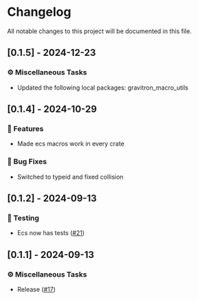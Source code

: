 # Changelog

All notable changes to this project will be documented in this file.

## [0.1.5] - 2024-12-23

### ⚙️ Miscellaneous Tasks

- Updated the following local packages: gravitron_macro_utils


## [0.1.4] - 2024-10-29

### 🚀 Features

- Made ecs macros work in every crate

### 🐛 Bug Fixes

- Switched to typeid and fixed collision



## [0.1.2] - 2024-09-13

### 🧪 Testing

- Ecs now has tests ([#21](https://github.com/Profiidev/gravitron/pull/21))


## [0.1.1] - 2024-09-13

### ⚙️ Miscellaneous Tasks

- Release ([#17](https://github.com/Profiidev/gravitron/pull/17))


